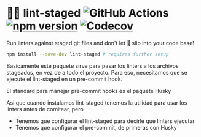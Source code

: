 # 🚫💩 lint-staged ![GitHub Actions](https://github.com/okonet/lint-staged/workflows/CI/badge.svg) [![npm version](https://badge.fury.io/js/lint-staged.svg)](https://badge.fury.io/js/lint-staged) [![Codecov](https://codecov.io/gh/okonet/lint-staged/branch/master/graph/badge.svg)](https://codecov.io/gh/okonet/lint-staged)

Run linters against staged git files and don't let :poop: slip into your code base!

```bash
npm install --save-dev lint-staged # requires further setup
```

Basicamente este paquete sirve para pasar los linters a los archivos stageados, en vez de a todo el proyecto.
Para eso, necesitamos que se ejecute el lint-staged en un pre-commit hook.

El standard para manejar pre-commit hooks es el paquete Husky

Asi que cuando instalamos lint-staged tenemos la utilidad para usar los linters antes de comitear, pero
* Tenemos que configurar el lint-staged para decirle que linters ejecutar
* Tenemos que configurar el pre-commit, de primeras con Husky